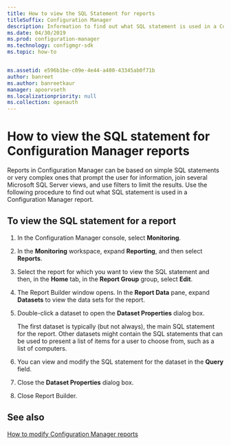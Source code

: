 ```yaml
---
title: How to view the SQL Statement for reports
titleSuffix: Configuration Manager
description: Information to find out what SQL statement is used in a Configuration Manager report.
ms.date: 04/30/2019
ms.prod: configuration-manager
ms.technology: configmgr-sdk
ms.topic: how-to


ms.assetid: e596b1be-c09e-4e44-a400-43345ab0f71b
author: banreet
ms.author: banreetkaur
manager: apoorvseth
ms.localizationpriority: null
ms.collection: openauth
---
```


# How to view the SQL statement for Configuration Manager reports

Reports in Configuration Manager can be based on simple SQL statements or very complex ones that prompt the user for information, join several Microsoft SQL Server views, and use filters to limit the results. Use the following procedure to find out what SQL statement is used in a Configuration Manager report.

## To view the SQL statement for a report

1. In the Configuration Manager console, select **Monitoring**.
1. In the **Monitoring** workspace, expand **Reporting**, and then select **Reports**.
1. Select the report for which you want to view the SQL statement and then, in the **Home** tab, in the **Report Group** group, select **Edit**.
1. The Report Builder window opens. In the **Report Data** pane, expand **Datasets** to view the data sets for the report.
1. Double-click a dataset to open the **Dataset Properties** dialog box.

   The first dataset is typically (but not always), the main SQL statement for the report. Other datasets might contain the SQL statements that can be used to present a list of items for a user to choose from, such as a list of computers.
1. You can view and modify the SQL statement for the dataset in the **Query** field.
1. Close the **Dataset Properties** dialog box.
1. Close Report Builder.

## See also

[How to modify Configuration Manager reports](how-to-modify-configuration-manager-reports.md)
